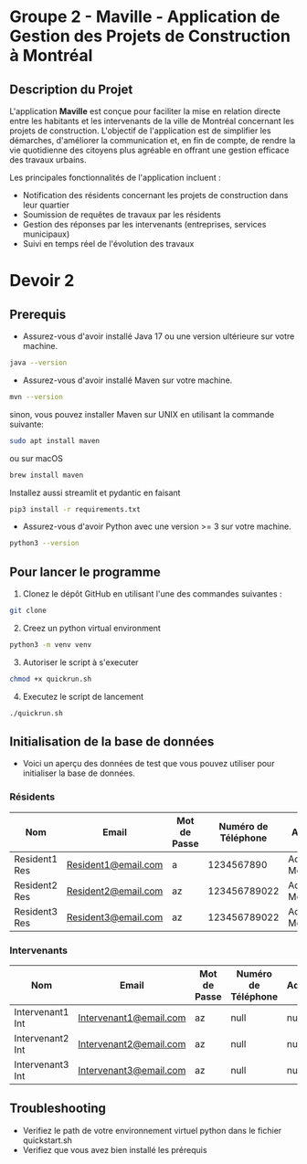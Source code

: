 # Groupe 2 - Maville - Application de Gestion des Projets de Construction à Montréal

## Description du Projet

L'application **Maville** est conçue pour faciliter la mise en relation directe entre les habitants et les intervenants de la ville de Montréal concernant les projets de construction. L'objectif de l'application est de simplifier les démarches, d'améliorer la communication et, en fin de compte, de rendre la vie quotidienne des citoyens plus agréable en offrant une gestion efficace des travaux urbains.

Les principales fonctionnalités de l'application incluent :

- Notification des résidents concernant les projets de construction dans leur quartier
- Soumission de requêtes de travaux par les résidents
- Gestion des réponses par les intervenants (entreprises, services municipaux)
- Suivi en temps réel de l'évolution des travaux

# Devoir 2

## Prerequis
- Assurez-vous d'avoir installé Java 17 ou une version ultérieure sur votre machine. 
```bash
java --version
```
- Assurez-vous d'avoir installé Maven sur votre machine.
```bash
mvn --version
```

sinon, vous pouvez installer Maven sur UNIX en utilisant la commande suivante:

```bash
sudo apt install maven
```

ou sur macOS

```bash
brew install maven
```
Installez aussi streamlit et pydantic en faisant

```bash
pip3 install -r requirements.txt
```
- Assurez-vous d'avoir Python avec une version >= 3 sur votre machine.
```bash
python3 --version
```

## Pour lancer le programme

1. Clonez le dépôt GitHub en utilisant l'une des commandes suivantes :

```bash
git clone
```

2. Creez un python virtual environment
   
```bash
python3 -m venv venv
```
3. Autoriser le script à s'executer

```bash
chmod +x quickrun.sh
```

4. Executez le script de lancement

```bash
./quickrun.sh
```

## Initialisation de la base de données

- Voici un aperçu des données de test que vous pouvez utiliser pour initialiser la base de données.
### Résidents

| Nom            | Email                 | Mot de Passe | Numéro de Téléphone | Adresse             | Code Postal | Date de Naissance | Rôle      |
|----------------|-----------------------|--------------|----------------------|---------------------|-------------|-------------------|-----------|
| Resident1 Res  | Resident1@email.com   | a            | 1234567890          | Adresse, Montréal   | H3T         | 2024-11-22        | Résident  |
| Resident2 Res  | Resident2@email.com   | az           | 123456789022        | Adresse2, Montréal  | H3T         | 2024-11-22        | Résident  |
| Resident3 Res  | Resident3@email.com   | az           | 123456789022        | Adresse2, Montréal  | H3T         | 2024-11-22        | Résident  |

### Intervenants


| Nom               | Email                    | Mot de Passe | Numéro de Téléphone | Adresse | Code Postal | ID Ville | Rôle          |
|-------------------|--------------------------|--------------|----------------------|---------|-------------|----------|---------------|
| Intervenant1 Int  | Intervenant1@email.com   | az           | null                 | null    | null        | 0        | Intervenant   |
| Intervenant2 Int  | Intervenant2@email.com   | az           | null                 | null    | null        | 0        | Intervenant   |
| Intervenant3 Int  | Intervenant3@email.com   | az           | null                 | null    | null        | 0        | Intervenant   |

## Troubleshooting

- Verifiez le path de votre environnement virtuel python dans le fichier quickstart.sh
- Verifiez que vous avez bien installé les prérequis
